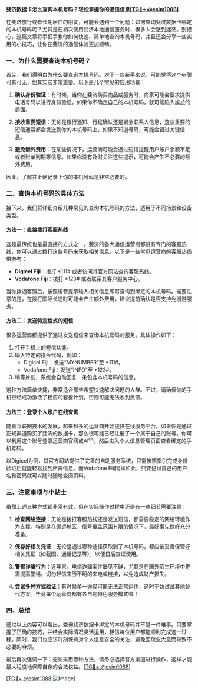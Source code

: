 **斐济数据卡怎么查询本机号码？轻松掌握你的通信信息[[TG💪+ @esim1088](https://t.me/s/esim1088)]**

在斐济旅行或者长期居住的朋友，可能会遇到一个问题：如何查询斐济数据卡绑定的本机号码呢？尤其是在初次使用斐济本地通信服务时，很多人会感到迷茫。别担心，这篇文章将手把手教你如何快速、简单地查询本机号码，并且还会分享一些实用的小技巧，让你在斐济的通信体验更加顺畅。

### 一、为什么需要查询本机号码？

首先，我们得明白为什么要查询本机号码。对于一些新手来说，可能觉得这个步骤可有可无，但其实它非常重要。以下是几个常见的应用场景：

1. **确认身份验证**：有时候，当你在斐济购买商品或服务时，商家可能会要求提供电话号码以进行身份验证。如果你不确定自己的本机号码，就可能陷入尴尬的局面。
   
2. **接收重要短信**：无论是银行通知、行程确认还是紧急联系人信息，这些重要的短信通常都会发送到你的本机号码上。如果不知道号码，可能会错过关键信息。

3. **避免额外费用**：在某些情况下，运营商可能会通过短信提醒用户账户余额不足或者账单到期等信息。如果你没有及时关注这些提示，可能会产生不必要的额外费用。

因此，了解并正确记录下你的本机号码是非常必要的。

### 二、查询本机号码的具体方法

接下来，我们将详细介绍几种常见的查询本机号码的方法，适用于不同场景和设备类型。

#### 方法一：直接拨打客服热线

这是最传统也是最直接的方式之一。斐济的各大通信运营商都设有专门的客服热线，你可以通过拨打这些号码来获取相关信息。以下是一些常见运营商的客服热线供参考：

- **Digicel Fiji**：拨打 *111# 或者访问其官方网站查询客服热线。
- **Vodafone Fiji**：拨打 *123# 或者联系其客户服务中心。
  
当你拨通客服后，按照语音提示输入相关信息即可查询到绑定的本机号码。需要注意的是，在拨打国际长途时可能会产生额外费用，建议提前确认是否支持免漫游服务。

#### 方法二：发送特定格式的短信

很多运营商都提供了通过发送短信来查询本机号码的服务。具体操作如下：

1. 打开手机上的短信功能。
2. 输入特定的指令代码，例如：
   - Digicel Fiji：发送“MYNUMBER”至 *111#。
   - Vodafone Fiji：发送“INFO”至 *123#。
3. 稍等片刻，系统会自动回复一条包含本机号码的信息。

这种方法简单快捷，非常适合那些希望快速解决问题的人群。不过，请确保你的手机已经成功激活了相应的套餐计划，否则可能无法收到反馈。

#### 方法三：登录个人账户在线查询

随着互联网技术的发展，越来越多的运营商开始提供在线服务平台。如果你是通过正规渠道购买了斐济的数据卡，那么很可能已经注册了一个属于自己的账号。你可以利用这个账号登录运营商官网或APP，然后进入个人信息管理页面查看绑定的手机号码。

以Digicel为例，其官方网站提供了完善的自助服务系统，只需按照指引完成身份验证后就能轻松找到所需信息。而Vodafone Fiji同样如此，只要记得自己的用户名和密码就可以随时随地查阅资料。

### 三、注意事项与小贴士

虽然上述三种方式都非常有效，但在实际操作过程中还是有一些细节需要注意：

1. **检查网络连接**：无论是拨打客服热线还是发送短信，都需要稳定的网络环境作为支撑。特别是在偏远地区，信号覆盖范围有限的情况下，最好事先做好充分准备。
   
2. **保存好相关凭证**：无论是通过哪种途径获取到了本机号码，都应该妥善保管好相关凭证（如截图、通话记录等），以便日后查证使用。

3. **警惕诈骗行为**：近年来，电信诈骗案件屡见不鲜，尤其是在国外陌生环境中更需提高警惕。切勿轻信来历不明的来电或链接，以免造成财产损失。

4. **尝试多种方式验证**：有时候单一途径可能无法正常运作，这时不妨试试其他替代方案。毕竟每个运营商都有各自的特色服务模式嘛！

### 四、总结

通过以上内容可以看出，查询斐济数据卡绑定的本机号码并不是一件难事。只要掌握了正确的技巧，并结合实际情况灵活运用，相信每位用户都能顺利完成这一过程。同时，我们也应该时刻保持对个人信息安全的关注，避免因疏忽大意而导致不必要的麻烦。

最后再次强调一下：无论采用哪种方法，请务必选择官方渠道进行操作，这样才能最大程度地保障自身的合法权益。[[TG💪+ @esim1088](https://t.me/s/esim1088)]

[[TG💪+ @esim1088](https://t.me/s/esim1088) ![Image](https://i.postimg.cc/4NQfJmqS/Snipaste-2025-05-13-00-14-12.png)]